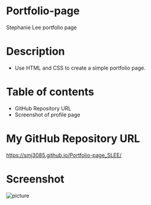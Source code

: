 # Portfolio-page
Stephanie Lee portfolio page

# Description 
* Use HTML and CSS to create a simple portfolio page.


# Table of contents
* GitHub Repository URL
* Screenshot of profile page

# My GitHub Repository URL 
https://smj3085.github.io/Portfolio-page_SLEE/

# Screenshot
![picture](./assets/images/screencapture.png)